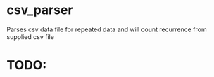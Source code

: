 # csv_parser
 Parses csv data file for repeated data and will count recurrence from supplied csv file
 
# TODO:
